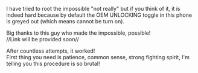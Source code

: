I have tried to root the impossible "not really" but if you think of it, it is indeed hard because by default the OEM UNLOCKING toggle in this phone is greyed out (which means cannot be turn on).  

Big thanks to this guy who made the impossible, possible!  
//Link will be provided soon//

After countless attempts, it worked!   
First thing you need is patience, common sense, strong fighting spirit, I'm telling you this procedure is so brutal!

